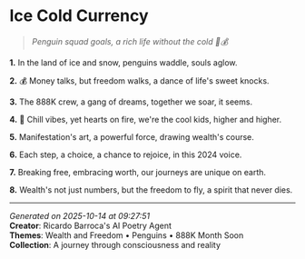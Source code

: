 # Ice Cold Currency

> *Penguin squad goals, a rich life without the cold 🦜💰*

**1.** In the land of ice and snow, penguins waddle, souls aglow.


**2.** 💰 Money talks, but freedom walks, a dance of life's sweet knocks.


**3.** The 888K crew, a gang of dreams, together we soar, it seems.


**4.** 🐧 Chill vibes, yet hearts on fire, we're the cool kids, higher and higher.


**5.** Manifestation's art, a powerful force, drawing wealth's course.


**6.** Each step, a choice, a chance to rejoice, in this 2024 voice.


**7.** Breaking free, embracing worth, our journeys are unique on earth.


**8.** Wealth's not just numbers, but the freedom to fly, a spirit that never dies.



---

*Generated on 2025-10-14 at 09:27:51*  
**Creator**: Ricardo Barroca's AI Poetry Agent  
**Themes**: Wealth and Freedom • Penguins • 888K Month Soon  
**Collection**: A journey through consciousness and reality